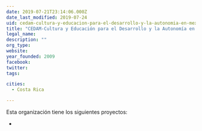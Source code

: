 ```yaml
---
date: 2019-07-21T23:14:06.000Z
date_last_modified: 2019-07-24
uid: cedam-cultura-y-educacion-para-el-desarrollo-y-la-autonomia-en-mexico-a-c
title: "CEDAM-Cultura y Educación para el Desarrollo y la Autonomía en México, A.C."
legal_name: 
description: ""
org_type: 
website: 
year_founded: 2009
facebook: 
twitter: 
tags:

cities: 
  - Costa Rica

---
```


Esta organización tiene los siguientes proyectos:

- [](/i/red-tonos-cihuatl.html)
